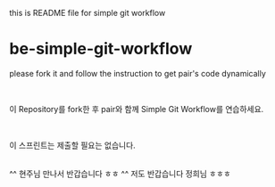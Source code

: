 this is README file for simple git workflow
# be-simple-git-workflow

please fork it and follow the instruction to get pair's code dynamically

<br />

이 Repository를 fork한 후 pair와 함께 Simple Git Workflow를 연습하세요.

<br />

이 스프린트는 제출할 필요는 없습니다.

<br />
^^ 현주님 만나서 반갑습니다 ㅎㅎ
^^ 저도 반갑습니다 정희님 ㅎㅎㅎ
